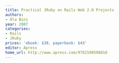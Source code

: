 ```yaml
---
title: Practical JRuby on Rails Web 2.0 Projects
authors:
- Ola Bini
year: 2007
categories:
- Rails
- JRuby
prices: 'ebook: $30, paperbook: $43'
editor: Apress
home_url: http://www.apress.com/9781590598818
---
```

